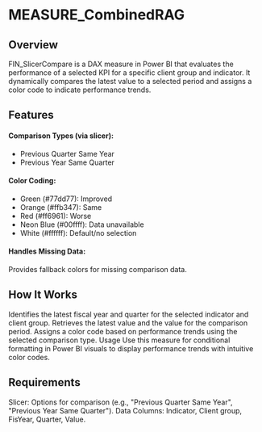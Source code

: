 # MEASURE_CombinedRAG
## Overview
FIN_SlicerCompare is a DAX measure in Power BI that evaluates the performance of a selected KPI for a specific client group and indicator. It dynamically compares the latest value to a selected period and assigns a color code to indicate performance trends.

## Features
#### Comparison Types (via slicer):
- Previous Quarter Same Year <br/>
- Previous Year Same Quarter

#### Color Coding:
- Green (#77dd77): Improved <br/>
- Orange (#ffb347): Same <br/>
- Red (#ff6961): Worse <br/>
- Neon Blue (#00ffff): Data unavailable <br/>
- White (#ffffff): Default/no selection <br/>

#### Handles Missing Data: 
Provides fallback colors for missing comparison data.

## How It Works
Identifies the latest fiscal year and quarter for the selected indicator and client group.
Retrieves the latest value and the value for the comparison period.
Assigns a color code based on performance trends using the selected comparison type.
Usage
Use this measure for conditional formatting in Power BI visuals to display performance trends with intuitive color codes.

## Requirements
Slicer: Options for comparison (e.g., "Previous Quarter Same Year", "Previous Year Same Quarter").
Data Columns: Indicator, Client group, FisYear, Quarter, Value.

